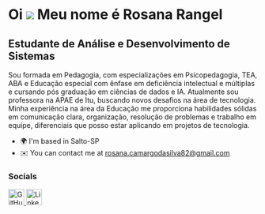 Oi ![](https://user-images.githubusercontent.com/18350557/176309783-0785949b-9127-417c-8b55-ab5a4333674e.gif) Meu nome é Rosana Rangel
======================================================================================================================================

Estudante de Análise e Desenvolvimento de Sistemas
--------------------------------------------------

Sou formada em Pedagogia, com especializações em Psicopedagogia, TEA, ABA e Educação especial com ênfase em deficiência intelectual e múltiplas e cursando pós graduação em ciências de dados e IA. Atualmente sou professora na APAE de Itu, buscando novos desafios na área de tecnologia. Minha experiência na área da Educação me proporciona habilidades sólidas em comunicação clara, organização, resolução de problemas e trabalho em equipe, diferenciais que posso estar aplicando em projetos de tecnologia.

* 🌍  I'm based in Salto-SP
* ✉️  You can contact me at [rosana.camargodasilva82@gmail.com](mailto:rosana.camargodasilva82@gmail.com)


### Socials

<p align="left"> <a href="https://www.github.com/rosanarangel82-star" target="_blank" rel="noreferrer"> <picture> <source media="(prefers-color-scheme: dark)" srcset="https://raw.githubusercontent.com/danielcranney/readme-generator/main/public/icons/socials/github-dark.svg" /> <source media="(prefers-color-scheme: light)" srcset="https://raw.githubusercontent.com/danielcranney/readme-generator/main/public/icons/socials/github.svg" /> <img src="https://raw.githubusercontent.com/danielcranney/readme-generator/main/public/icons/socials/github.svg" width="32" height="32" alt="GitHub" title="GitHub" /> </picture> </a> <a href="https://www.linkedin.com/in/https://wrosana-camargo-rangel-de-andrade-98b0782a7?utm_source=share&utm_campaign=share_via&utm_content=profile&utm_medium=android_app" target="_blank" rel="noreferrer"> <picture> <source media="(prefers-color-scheme: dark)" srcset="https://raw.githubusercontent.com/danielcranney/readme-generator/main/public/icons/socials/linkedin-dark.svg" /> <source media="(prefers-color-scheme: light)" srcset="https://raw.githubusercontent.com/danielcranney/readme-generator/main/public/icons/socials/linkedin.svg" /> <img src="https://raw.githubusercontent.com/danielcranney/readme-generator/main/public/icons/socials/linkedin.svg" width="32" height="32" alt="LinkedIn" title="LinkedIn" /> </picture> </a></p>
